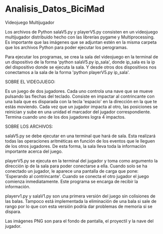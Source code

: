 # Analisis_Datos_BiciMad
Videojuego Multijugador

Los archivos de Python salaV5.py y playerV5.py consisten en un videojuego multijugador distribuido hecho con las librerías pygame y Multiprocessing. Es importante que las imágenes que se adjuntan estén en la misma carpeta que los archivos Python para poder ejecutar los perogramas.

Para ejecutar los programas, se crea la sala del videojuego en la terminal de un dispositivo de la forma 'python salaV5.py ip_sala', donde ip_sala es la ip del dispositivo donde se ejecuta la sala. Y desde otros dos dispositivos nos conectamos a la sala de la forma 'python playerV5.py ip_sala'.

SOBRE EL VIDEOJUEGO:

Es un juego de dos jugadores.
Cada uno controla una nave que se mueve pulsando las flechas del teclado.
Consiste en impactar al contrincante con una bala que es disparada con la tecla 'espacio' en la dirección en la que te estás moviendo.
Cada vez que un jugador impacta al otro, las posiciones se reinician y sube en una unidad el marcador del jugador correspondiente.
Termina cuando uno de los dos jugadores logra 4 impactos.

SOBRE LOS ARCHIVOS:

salaV5.py se debe ejecutar en una terminal que hará de sala. Esta realizará todas las operaciones aritméticas en función de los eventos que le lleguen de los otros jugadores. De esta forma, la sala lleva toda la información importante acerca del juego.

playerV5.py se ejecuta en la terminal del jugador y toma como argumento la dirección ip de la sala para poder conectarse a ella. Cuando solo se ha conectado un jugador, le aparece una pantalla de carga que pone: 'Esperando al contrincante'. Cuando se conecta el otro jugador el juego comienza inmediatamente. Este programa se encarga de recibir la información.

playerv1.py y salaV1.py son una primera versión del juego sin colisiones de las balas. Tampoco está implementada la eliminación de una bala si sale de rango por lo que con esta versión podría dar problemas de memoria si se dispara.

Las imágenes PNG son para el fondo de pantalla, el proyectil y la nave del jugador.
